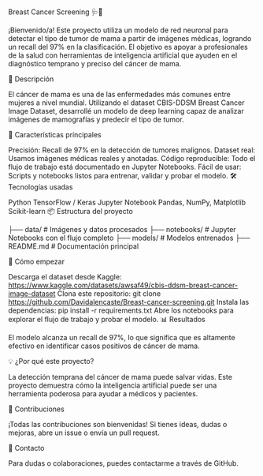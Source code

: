 Breast Cancer Screening 🩺🔬

¡Bienvenido/a! Este proyecto utiliza un modelo de red neuronal para detectar el tipo de tumor de mama a partir de imágenes médicas, logrando un recall del 97% en la clasificación. El objetivo es apoyar a profesionales de la salud con herramientas de inteligencia artificial que ayuden en el diagnóstico temprano y preciso del cáncer de mama.

📂 Descripción

El cáncer de mama es una de las enfermedades más comunes entre mujeres a nivel mundial. Utilizando el dataset CBIS-DDSM Breast Cancer Image Dataset, desarrollé un modelo de deep learning capaz de analizar imágenes de mamografías y predecir el tipo de tumor.

🚀 Características principales

Precisión: Recall de 97% en la detección de tumores malignos.
Dataset real: Usamos imágenes médicas reales y anotadas.
Código reproducible: Todo el flujo de trabajo está documentado en Jupyter Notebooks.
Fácil de usar: Scripts y notebooks listos para entrenar, validar y probar el modelo.
🛠️ Tecnologías usadas

Python
TensorFlow / Keras
Jupyter Notebook
Pandas, NumPy, Matplotlib
Scikit-learn
📦 Estructura del proyecto

├── data/ # Imágenes y datos procesados
├── notebooks/ # Jupyter Notebooks con el flujo completo
├── models/ # Modelos entrenados
├── README.md # Documentación principal

🏁 Cómo empezar

Descarga el dataset desde Kaggle:
https://www.kaggle.com/datasets/awsaf49/cbis-ddsm-breast-cancer-image-dataset
Clona este repositorio:
git clone https://github.com/Davidalencaste/Breast-cancer-screening.git
Instala las dependencias:
pip install -r requirements.txt
Abre los notebooks para explorar el flujo de trabajo y probar el modelo.
📊 Resultados

El modelo alcanza un recall de 97%, lo que significa que es altamente efectivo en identificar casos positivos de cáncer de mama.

💡 ¿Por qué este proyecto?

La detección temprana del cáncer de mama puede salvar vidas. Este proyecto demuestra cómo la inteligencia artificial puede ser una herramienta poderosa para ayudar a médicos y pacientes.

🤝 Contribuciones

¡Todas las contribuciones son bienvenidas! Si tienes ideas, dudas o mejoras, abre un issue o envía un pull request.

📧 Contacto

Para dudas o colaboraciones, puedes contactarme a través de GitHub.
